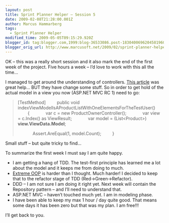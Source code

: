 ```yaml
---
layout: post
title: Sprint Planner Helper – Session 5
date: 2009-02-08T21:28:00.001Z
author: Marcus Hammarberg
tags:
  - Sprint Planner Helper
modified_time: 2009-05-05T09:15:29.920Z
blogger_id: tag:blogger.com,1999:blog-36533086.post-1830400696204581960
blogger_orig_url: http://www.marcusoft.net/2009/02/sprint-planner-helper-hour-5.html
---
```



OK – this was a really short session and it also mark the end of the
first week of the project. Five hours a week – I’d love to work with
this all the time…

I managed to get around the understanding of controllers.
<a href="http://www.asp.net/learn/mvc/tutorial-07-cs.aspx"
target="_blank">This article</a> was great help… BUT they have change
some stuff. So in order to get hold of the actual model in a view you
now (ASP.NET MVC RC 1) need to go:

> \[TestMethod\]
>         public void
> indexViewModelIsAProductListWithOneElementsForTheTestUser()
>         {
>             var c = new ProductOwnerController();
>             var view = c.Index() as ViewResult;
>             var model = (List\<Product\>) **view.ViewData.Model**;
>
>             Assert.AreEqual(1, model.Count);
>         }

Small stuff – but quite tricky to find…

To summarize the first week I must say I am quite happy.

-   I am getting a hang of TDD. The test-first principle has learned me
    a lot about the model and it keeps me from doing to much.
-   <a href="http://milano-xpug.pbwiki.com/f/10080616-extreme-oop.pdf"
    target="_blank">Extreme OOP</a> is harder than I thought. Much
    harder! I decided to keep that to the refactor stage of TDD
    (Red-\>Green-\>Refactor).
-   DDD – I am not sure I am doing it right yet. Next week will contain
    the Repository pattern – and I’ll need to understand that.
-   ASP.NET MVC – haven’t touched much yet. I am in modeling phase.
-   I have been able to keep my max 1 hour / day quite good. That means
    some days it has been zero but that was my plan. I am free!!!

I’ll get back to you.

